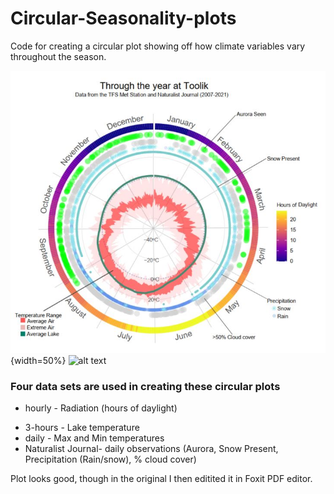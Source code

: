 # Circular-Seasonality-plots
Code for creating a circular plot showing off how climate variables vary throughout the season. 

![ ](images/Toolik_climate.jpg){width=50%}
![alt text](https://github.com/amandabeayoung/Circular-Seasonality-plots/images/Toolik_climate.jpg)


### Four data sets are used in creating these circular plots
* hourly - Radiation (hours of daylight)
- 3-hours - Lake temperature
- daily - Max and Min temperatures
- Naturalist Journal- daily observations (Aurora, Snow Present, Precipitation (Rain/snow), % cloud cover)

Plot looks good, though in the original I then editited it in Foxit PDF editor. 
